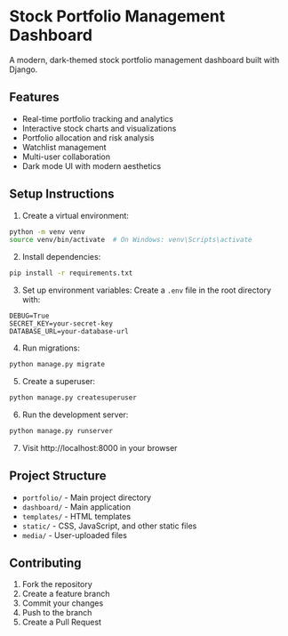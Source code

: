 # Stock Portfolio Management Dashboard

A modern, dark-themed stock portfolio management dashboard built with Django.

## Features

- Real-time portfolio tracking and analytics
- Interactive stock charts and visualizations
- Portfolio allocation and risk analysis
- Watchlist management
- Multi-user collaboration
- Dark mode UI with modern aesthetics

## Setup Instructions

1. Create a virtual environment:
```bash
python -m venv venv
source venv/bin/activate  # On Windows: venv\Scripts\activate
```

2. Install dependencies:
```bash
pip install -r requirements.txt
```

3. Set up environment variables:
Create a `.env` file in the root directory with:
```
DEBUG=True
SECRET_KEY=your-secret-key
DATABASE_URL=your-database-url
```

4. Run migrations:
```bash
python manage.py migrate
```

5. Create a superuser:
```bash
python manage.py createsuperuser
```

6. Run the development server:
```bash
python manage.py runserver
```

7. Visit http://localhost:8000 in your browser

## Project Structure

- `portfolio/` - Main project directory
- `dashboard/` - Main application
- `templates/` - HTML templates
- `static/` - CSS, JavaScript, and other static files
- `media/` - User-uploaded files

## Contributing

1. Fork the repository
2. Create a feature branch
3. Commit your changes
4. Push to the branch
5. Create a Pull Request
